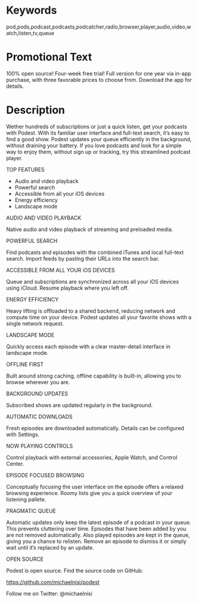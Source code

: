 # Keywords

pod,pods,podcast,podcasts,podcatcher,radio,browser,player,audio,video,watch,listen,tv,queue

# Promotional Text

100% open source! Four-week free trial! Full version for one year via in-app purchase, with three favorable prices to choose from. Download the app for details.

# Description

Wether hundreds of subscriptions or just a quick listen, get your podcasts with Podest. With its familiar user interface and full-text search, it’s easy to find a good show. Podest updates your queue efficiently in the background, without draining your battery. If you love podcasts and look for a simple way to enjoy them, without sign up or tracking, try this streamlined podcast player.

TOP FEATURES

- Audio and video playback
- Powerful search
- Accessible from all your iOS devices
- Energy efficiency
- Landscape mode

AUDIO AND VIDEO PLAYBACK

Native audio and video playback of streaming and preloaded media.

POWERFUL SEARCH

Find podcasts and episodes with the combined iTunes and local full-text search. Import feeds by pasting their URLs into the search bar.

ACCESSIBLE FROM ALL YOUR iOS DEVICES

Queue and subscriptions are synchronized across all your iOS devices using iCloud. Resume playback where you left off.

ENERGY EFFICIENCY

Heavy lifting is offloaded to a shared backend, reducing network and compute time on your device. Podest updates all your favorite shows with a single network request.

LANDSCAPE MODE

Quickly access each episode with a clear master-detail interface in landscape mode.

OFFLINE FIRST

Built around strong caching, offline capability is built-in, allowing you to browse wherever you are.

BACKGROUND UPDATES

Subscribed shows are updated regularly in the background.

AUTOMATIC DOWNLOADS

Fresh episodes are downloaded automatically. Details can be configured with Settings.

NOW PLAYING CONTROLS

Control playback with external accessories, Apple Watch, and Control Center.

EPISODE FOCUSED BROWSING

Conceptually focusing the user interface on the episode offers a relaxed browsing experience. Roomy lists give you a quick overview of your listening pallete.

PRAGMATIC QUEUE

Automatic updates only keep the latest episode of a podcast in your queue. This prevents cluttering over time. Episodes that have been added by you are not removed automatically. Also played episodes are kept in the queue, giving you a chance to relisten. Remove an episode to dismiss it or simply wait until it’s replaced by an update.

OPEN SOURCE

Podest is open source. Find the source code on GitHub:

https://github.com/michaelnisi/podest

Follow me on Twitter: @michaelnisi
